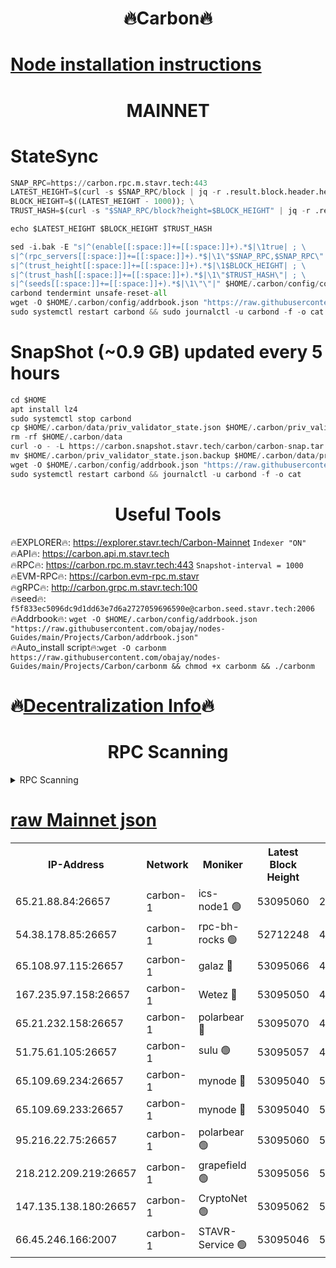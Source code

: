 <h1 align="center"> 🔥Carbon🔥</h1>

[Node installation instructions](https://github.com/obajay/nodes-Guides/tree/main/Projects/Carbon)
=
<h1 align="center"> MAINNET</h1>

# StateSync
```python
SNAP_RPC=https://carbon.rpc.m.stavr.tech:443
LATEST_HEIGHT=$(curl -s $SNAP_RPC/block | jq -r .result.block.header.height); \
BLOCK_HEIGHT=$((LATEST_HEIGHT - 1000)); \
TRUST_HASH=$(curl -s "$SNAP_RPC/block?height=$BLOCK_HEIGHT" | jq -r .result.block_id.hash)

echo $LATEST_HEIGHT $BLOCK_HEIGHT $TRUST_HASH

sed -i.bak -E "s|^(enable[[:space:]]+=[[:space:]]+).*$|\1true| ; \
s|^(rpc_servers[[:space:]]+=[[:space:]]+).*$|\1\"$SNAP_RPC,$SNAP_RPC\"| ; \
s|^(trust_height[[:space:]]+=[[:space:]]+).*$|\1$BLOCK_HEIGHT| ; \
s|^(trust_hash[[:space:]]+=[[:space:]]+).*$|\1\"$TRUST_HASH\"| ; \
s|^(seeds[[:space:]]+=[[:space:]]+).*$|\1\"\"|" $HOME/.carbon/config/config.toml
carbond tendermint unsafe-reset-all
wget -O $HOME/.carbon/config/addrbook.json "https://raw.githubusercontent.com/obajay/nodes-Guides/main/Projects/Carbon/addrbook.json"
sudo systemctl restart carbond && sudo journalctl -u carbond -f -o cat
```
# SnapShot (~0.9 GB) updated every 5 hours
```python
cd $HOME
apt install lz4
sudo systemctl stop carbond
cp $HOME/.carbon/data/priv_validator_state.json $HOME/.carbon/priv_validator_state.json.backup
rm -rf $HOME/.carbon/data
curl -o - -L https://carbon.snapshot.stavr.tech/carbon/carbon-snap.tar.lz4 | lz4 -c -d - | tar -x -C $HOME/.carbon --strip-components 2
mv $HOME/.carbon/priv_validator_state.json.backup $HOME/.carbon/data/priv_validator_state.json
wget -O $HOME/.carbon/config/addrbook.json "https://raw.githubusercontent.com/obajay/nodes-Guides/main/Projects/Carbon/addrbook.json"
sudo systemctl restart carbond && journalctl -u carbond -f -o cat
```

 <h1 align="center"> Useful Tools</h1>

🔥EXPLORER🔥:     https://explorer.stavr.tech/Carbon-Mainnet        `Indexer "ON"` \
🔥API🔥:          https://carbon.api.m.stavr.tech \
🔥RPC🔥:          https://carbon.rpc.m.stavr.tech:443              `Snapshot-interval = 1000` \
🔥EVM-RPC🔥:      https://carbon.evm-rpc.m.stavr \
🔥gRPC🔥:         http://carbon.grpc.m.stavr.tech:100 \
🔥seed🔥:      `f5f833ec5096dc9d1dd63e7d6a2727059696590e@carbon.seed.stavr.tech:2006` \
🔥Addrbook🔥:  `wget -O $HOME/.carbon/config/addrbook.json "https://raw.githubusercontent.com/obajay/nodes-Guides/main/Projects/Carbon/addrbook.json"` \
🔥Auto_install script🔥:`wget -O carbonm https://raw.githubusercontent.com/obajay/nodes-Guides/main/Projects/Carbon/carbonm && chmod +x carbonm && ./carbonm`

🔥[Decentralization Info](https://github.com/obajay/StateSync-snapshots/tree/main/Projects/Carbon/Decentralization)🔥
=
<h1 align="center"> RPC Scanning</h1>

<details>
<summary>RPC Scanning</summary>

<h2 align="center"> We scan nodes in real time every 4 hours. And we provide the final result of RPC endpoints.
We cannot influence the operation of these nodes in any way. </h2>


```python
If Voting Power is higher than 0 --> then the Node is a validator of the network and may be subject to attack and be a potential threat to the chain.
```
```python
We marked such validators with a red symbol
```

</details>

[raw Mainnet json](https://rpc-check.carbonm.stavr.tech/carbonm/rpc-carbonm-result.json)
=


<table><tr><th>IP-Address</th><th>Network</th><th>Moniker</th><th>Latest Block Height</th><th>Earliest Block Height</th><th>Catching Up</th><th>Tx Index</th><th>Voting Power</th><th>Scan Time</th></tr><tr><td>65.21.88.84:26657</td><td>carbon-1</td><td>ics-node1 🟢</td><td>53095060</td><td>21164241</td><td>False</td><td>off</td><td>0</td><td>2024-01-31T19:42:54.999577928UTC</td></tr><tr><td>54.38.178.85:26657</td><td>carbon-1</td><td>rpc-bh-rocks 🟢</td><td>52712248</td><td>45292001</td><td>False</td><td>on</td><td>0</td><td>2024-01-31T19:43:19.140776136UTC</td></tr><tr><td>65.108.97.115:26657</td><td>carbon-1</td><td>galaz 🔴</td><td>53095066</td><td>47374001</td><td>False</td><td>on</td><td>11236650305</td><td>2024-01-31T19:43:06.011914906UTC</td></tr><tr><td>167.235.97.158:26657</td><td>carbon-1</td><td>Wetez 🔴</td><td>53095050</td><td>48067570</td><td>False</td><td>on</td><td>1329639357</td><td>2024-01-31T19:42:29.756792722UTC</td></tr><tr><td>65.21.232.158:26657</td><td>carbon-1</td><td>polarbear 🔴</td><td>53095070</td><td>48126001</td><td>False</td><td>on</td><td>10871112316</td><td>2024-01-31T19:43:14.683271988UTC</td></tr><tr><td>51.75.61.105:26657</td><td>carbon-1</td><td>sulu 🟢</td><td>53095057</td><td>48742001</td><td>False</td><td>on</td><td>0</td><td>2024-01-31T19:42:46.018031422UTC</td></tr><tr><td>65.109.69.234:26657</td><td>carbon-1</td><td>mynode 🔴</td><td>53095040</td><td>50560001</td><td>False</td><td>off</td><td>12849635668</td><td>2024-01-31T19:42:08.919294321UTC</td></tr><tr><td>65.109.69.233:26657</td><td>carbon-1</td><td>mynode 🔴</td><td>53095040</td><td>50610001</td><td>False</td><td>off</td><td>8704051915</td><td>2024-01-31T19:42:08.512964295UTC</td></tr><tr><td>95.216.22.75:26657</td><td>carbon-1</td><td>polarbear 🟢</td><td>53095060</td><td>52338001</td><td>False</td><td>on</td><td>0</td><td>2024-01-31T19:42:52.569709409UTC</td></tr><tr><td>218.212.209.219:26657</td><td>carbon-1</td><td>grapefield 🟢</td><td>53095056</td><td>52371001</td><td>False</td><td>on</td><td>0</td><td>2024-01-31T19:42:43.545886961UTC</td></tr><tr><td>147.135.138.180:26657</td><td>carbon-1</td><td>CryptoNet 🟢</td><td>53095062</td><td>52934001</td><td>False</td><td>on</td><td>0</td><td>2024-01-31T19:42:57.420395738UTC</td></tr><tr><td>66.45.246.166:2007</td><td>carbon-1</td><td>STAVR-Service 🟢</td><td>53095046</td><td>53092001</td><td>False</td><td>on</td><td>0</td><td>2024-01-31T19:42:42.667544984UTC</td></tr></table>